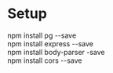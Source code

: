 # Setup

npm install pg --save <br/>
npm install express --save <br/>
npm install body-parser -save <br/>
npm install cors --save 
